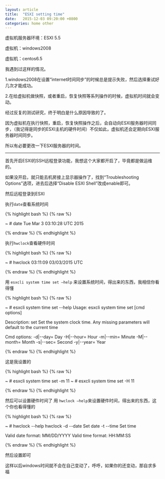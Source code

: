```yaml
---
layout: article
title:  "ESXI setting time"
date:   2015-12-03 09:20:00 +0800
categories: home other
---
```


虚拟机服务器环境：ESXI 5.5

虚拟机：windows2008

虚拟机：centos6.5

我遇到过这样的情况。

1.windows2008在设置“internet时间同步”的时候总是提示失败，然后选择重试好几次才能成功。

2.在给虚拟机做快照，或者重启，恢复快照等系列操作的时候，虚拟机时间就会变动。

经过反复的测试研究，终于明白是什么原因导致的了。

因为虚拟机在执行快照，重启，恢复快照操作之后，会自动向ESXI服务器时间同步，（我记得是同步的ESXI主机的硬件时间）不仅如此，虚拟机还会定期向ESXI服务器时间同步。

所以有必要更改一下ESXI服务器的时间。

----------

首先开启ESXI的SSH远程登录功能，我想这个大家都开启了，毕竟都是做运维的。

如果没开启，就只能去机房接上显示器操作了，找到“Troubleshooting Options”选项，进去后选择“Disable ESXI Shell”改成enable即可。

然后远程登录到ESXI

执行`date`查看系统时间

{% highlight bash %}
{% raw %}

~ # date
Tue Mar  3 03:10:28 UTC 2015

{% endraw %}
{% endhighlight %}

执行`hwclock`查看硬件时间

{% highlight bash %}
{% raw %}

~ # hwclock
03:11:09   03/03/2015   UTC

{% endraw %}
{% endhighlight %}

用 `esxcli system time set –help` 来设置系统时间，得出来的东西，我相信你看得懂

{% highlight bash %}
{% raw %}

~ # esxcli system time set --help
Usage: esxcli system time set [cmd options]

Description: 
  set                   Set the system clock time. Any missing parameters will default to the current time

Cmd options:
  -d|--day=<long>       Day
  -H|--hour=<long>      Hour
  -m|--min=<long>       Minute
  -M|--month=<long>     Month
  -s|--sec=<long>       Second
  -y|--year=<long>      Year

{% endraw %}
{% endhighlight %}

这是我设置的

{% highlight bash %}
{% raw %}

~ # esxcli system time set -m 11
~ # esxcli system time set -H 11

{% endraw %}
{% endhighlight %}

然后可以设置硬件时间了
用 `hwclock –help`来设置硬件时间，得出来的东西，这个你也看得懂的

{% highlight bash %}
{% raw %}

~ # hwclock --help
hwclock     -d --date <date>         Set date
            -t --time <time>         Set time

Valid date format: MM/DD/YYYY
Valid time format: HH:MM:SS

{% endraw %}
{% endhighlight %}

然后设置即可

这样以后windows时间就不会在自己变动了，呼呼，如果你的还变动，那自求多福

